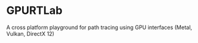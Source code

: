 # GPURTLab
A cross platform playground for path tracing using GPU interfaces (Metal, Vulkan, DirectX 12)
